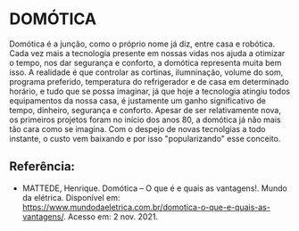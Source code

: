# DOMÓTICA
Domótica é a junção, como o próprio nome já diz, entre casa e robótica. Cada vez mais a tecnologia presente em nossas vidas nos ajuda a otimizar o tempo, nos dar segurança e conforto, a domótica representa muita bem isso. A realidade é que controlar as cortinas, ilumninação, volume do som, programa preferido, temperatura do refrigerador e de casa em determinado horário, e tudo que se possa imaginar, já que hoje a tecnologia atingiu todos equipamentos da nossa casa, é justamente um ganho significativo de tempo, dinheiro, segurança e conforto.
Apesar de ser relativamente nova, os primeiros projetos foram no início dos anos 80, a domótica já não mais tão cara como se imagina. Com o despejo de novas tecnolgias a todo instante, o custo vem baixando e por isso "popularizando" esse conceito.

## Referência:

- MATTEDE, Henrique. Domótica – O que é e quais as vantagens!. Mundo da elétrica. Disponível em: https://www.mundodaeletrica.com.br/domotica-o-que-e-quais-as-vantagens/. Acesso em: 2 nov. 2021.

